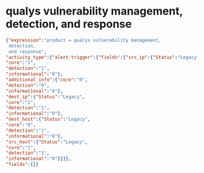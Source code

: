 qualys vulnerability management, detection, and response
========================================================

```JSON
{"expression":"product = qualys vulnerability management,
 detection,
 and response",
"activity_type":{"alert-trigger":{"fields":{"src_ip":{"Status":"Legacy",
"core":"1",
"detection":"1",
"informational":"0"},
"additional_info":{"core":"0",
"detection":"0",
"informational":"0"},
"dest_ip":{"Status":"Legacy",
"core":"1",
"detection":"1",
"informational":"0"},
"dest_host":{"Status":"Legacy",
"core":"0",
"detection":"1",
"informational":"0"},
"src_host":{"Status":"Legacy",
"core":"1",
"detection":"1",
"informational":"0"}}}},
"fields":{}}
```